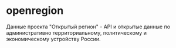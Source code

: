 openregion
==========

Данные проекта "Открытый регион" - API и открытые данные по административно территориальному, политическому и экономическому устройству России.
